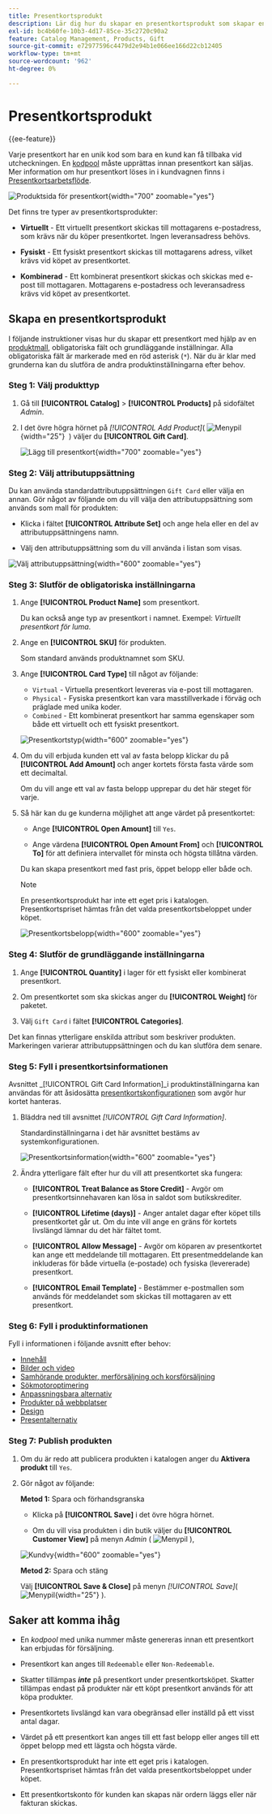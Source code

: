 ```yaml
---
title: Presentkortsprodukt
description: Lär dig hur du skapar en presentkortsprodukt som skapar en unik kod som en mottagarkund kan lösa in vid utcheckningen.
exl-id: bc4b60fe-10b3-4d17-85ce-35c2720c90a2
feature: Catalog Management, Products, Gift
source-git-commit: e72977596c4479d2e94b1e066ee166d22cb12405
workflow-type: tm+mt
source-wordcount: '962'
ht-degree: 0%

---
```


# Presentkortsprodukt

{{ee-feature}}

Varje presentkort har en unik kod som bara en kund kan få tillbaka vid utcheckningen. En [kodpool](../stores-purchase/product-gift-card-accounts.md#step-3-establish-the-gift-card-code-pool) måste upprättas innan presentkort kan säljas. Mer information om hur presentkort löses in i kundvagnen finns i [Presentkortsarbetsflöde](../stores-purchase/product-gift-card-workflow.md).

![Produktsida för presentkort](./assets/storefront-giftcard-product-page.png){width="700" zoomable="yes"}

Det finns tre typer av presentkortsprodukter:

- **Virtuellt** - Ett virtuellt presentkort skickas till mottagarens e-postadress, som krävs när du köper presentkortet. Ingen leveransadress behövs.

- **Fysiskt** - Ett fysiskt presentkort skickas till mottagarens adress, vilket krävs vid köpet av presentkortet.

- **Kombinerad** - Ett kombinerat presentkort skickas och skickas med e-post till mottagaren. Mottagarens e-postadress och leveransadress krävs vid köpet av presentkortet.

## Skapa en presentkortsprodukt

I följande instruktioner visas hur du skapar ett presentkort med hjälp av en [produktmall](attribute-sets.md), obligatoriska fält och grundläggande inställningar. Alla obligatoriska fält är markerade med en röd asterisk (`*`). När du är klar med grunderna kan du slutföra de andra produktinställningarna efter behov.

### Steg 1: Välj produkttyp

1. Gå till **[!UICONTROL Catalog]** > **[!UICONTROL Products]** på sidofältet _Admin_.

1. I det övre högra hörnet på _[!UICONTROL Add Product]_( ![Menypil](../assets/icon-menu-down-arrow-red.png){width="25"}  ) väljer du **[!UICONTROL Gift Card]**.

   ![Lägg till presentkort](./assets/product-add-gift-card.png){width="700" zoomable="yes"}

### Steg 2: Välj attributuppsättning

Du kan använda standardattributuppsättningen `Gift Card` eller välja en annan. Gör något av följande om du vill välja den attributuppsättning som används som mall för produkten:

- Klicka i fältet **[!UICONTROL Attribute Set]** och ange hela eller en del av attributuppsättningens namn.

- Välj den attributuppsättning som du vill använda i listan som visas.

![Välj attributuppsättning](./assets/product-create-choose-attribute-set-gift-card.png){width="600" zoomable="yes"}

### Steg 3: Slutför de obligatoriska inställningarna

1. Ange **[!UICONTROL Product Name]** som presentkort.

   Du kan också ange typ av presentkort i namnet. Exempel: _Virtuellt presentkort för luma_.

1. Ange en **[!UICONTROL SKU]** för produkten.

   Som standard används produktnamnet som SKU.

1. Ange **[!UICONTROL Card Type]** till något av följande:

   - `Virtual` - Virtuella presentkort levereras via e-post till mottagaren.
   - `Physical` - Fysiska presentkort kan vara masstillverkade i förväg och präglade med unika koder.
   - `Combined` - Ett kombinerat presentkort har samma egenskaper som både ett virtuellt och ett fysiskt presentkort.

   ![Presentkortstyp](./assets/product-create-gift-card-type.png){width="600" zoomable="yes"}

1. Om du vill erbjuda kunden ett val av fasta belopp klickar du på **[!UICONTROL Add Amount]** och anger kortets första fasta värde som ett decimaltal.

   Om du vill ange ett val av fasta belopp upprepar du det här steget för varje.

1. Så här kan du ge kunderna möjlighet att ange värdet på presentkortet:

   - Ange **[!UICONTROL Open Amount]** till `Yes`.

   - Ange värdena **[!UICONTROL Open Amount From]** och **[!UICONTROL To]** för att definiera intervallet för minsta och högsta tillåtna värden.

   Du kan skapa presentkort med fast pris, öppet belopp eller både och.

   >[!NOTE]
   >
   >En presentkortsprodukt har inte ett eget pris i katalogen. Presentkortspriset hämtas från det valda presentkortsbeloppet under köpet.

   ![Presentkortsbelopp](./assets/product-create-gift-card-amounts.png){width="600" zoomable="yes"}

### Steg 4: Slutför de grundläggande inställningarna

1. Ange **[!UICONTROL Quantity]** i lager för ett fysiskt eller kombinerat presentkort.

1. Om presentkortet som ska skickas anger du **[!UICONTROL Weight]** för paketet.

1. Välj `Gift Card` i fältet **[!UICONTROL Categories]**.

Det kan finnas ytterligare enskilda attribut som beskriver produkten. Markeringen varierar attributuppsättningen och du kan slutföra dem senare.

### Steg 5: Fyll i presentkortsinformationen

Avsnittet _[!UICONTROL Gift Card Information]_i produktinställningarna kan användas för att åsidosätta [presentkortskonfigurationen](../configuration-reference/sales/gift-cards.md) som avgör hur kortet hanteras.

1. Bläddra ned till avsnittet _[!UICONTROL Gift Card Information]_.

   Standardinställningarna i det här avsnittet bestäms av systemkonfigurationen.

   ![Presentkortsinformation](./assets/product-gift-card-information.png){width="600" zoomable="yes"}

1. Ändra ytterligare fält efter hur du vill att presentkortet ska fungera:

   - **[!UICONTROL Treat Balance as Store Credit]** - Avgör om presentkortsinnehavaren kan lösa in saldot som butikskrediter.

   - **[!UICONTROL Lifetime (days)]** - Anger antalet dagar efter köpet tills presentkortet går ut. Om du inte vill ange en gräns för kortets livslängd lämnar du det här fältet tomt.

   - **[!UICONTROL Allow Message]** - Avgör om köparen av presentkortet kan ange ett meddelande till mottagaren. Ett presentmeddelande kan inkluderas för både virtuella (e-postade) och fysiska (levererade) presentkort.

   - **[!UICONTROL Email Template]** - Bestämmer e-postmallen som används för meddelandet som skickas till mottagaren av ett presentkort.

### Steg 6: Fyll i produktinformationen

Fyll i informationen i följande avsnitt efter behov:

- [Innehåll](product-content.md)
- [Bilder och video](product-images-and-video.md)
- [Samhörande produkter, merförsäljning och korsförsäljning](related-products-up-sells-cross-sells.md)
- [Sökmotoroptimering](product-search-engine-optimization.md)
- [Anpassningsbara alternativ](settings-advanced-custom-options.md)
- [Produkter på webbplatser](settings-basic-websites.md)
- [Design](settings-advanced-design.md)
- [Presentalternativ](product-gift-options.md)

### Steg 7: Publish produkten

1. Om du är redo att publicera produkten i katalogen anger du **Aktivera produkt** till `Yes`.

1. Gör något av följande:

   **Metod 1:** Spara och förhandsgranska

   - Klicka på **[!UICONTROL Save]** i det övre högra hörnet.

   - Om du vill visa produkten i din butik väljer du **[!UICONTROL Customer View]** på menyn _Admin_ ( ![Menypil](../assets/icon-menu-down-arrow-black.png) ),

   ![Kundvy](./assets/product-admin-customer-view.png){width="600" zoomable="yes"}

   **Metod 2:** Spara och stäng

   Välj **[!UICONTROL Save & Close]** på menyn _[!UICONTROL Save]_( ![Menypil ](../assets/icon-menu-down-arrow-red.png){width="25"} ).

## Saker att komma ihåg

- En _kodpool_ med unika nummer måste genereras innan ett presentkort kan erbjudas för försäljning.

- Presentkort kan anges till `Redeemable` eller `Non-Redeemable`.

- Skatter tillämpas **_inte_** på presentkort under presentkortsköpet. Skatter tillämpas endast på produkter när ett köpt presentkort används för att köpa produkter.

- Presentkortets livslängd kan vara obegränsad eller inställd på ett visst antal dagar.

- Värdet på ett presentkort kan anges till ett fast belopp eller anges till ett öppet belopp med ett lägsta och högsta värde.

- En presentkortsprodukt har inte ett eget pris i katalogen. Presentkortspriset hämtas från det valda presentkortsbeloppet under köpet.

- Ett presentkortskonto för kunden kan skapas när ordern läggs eller när fakturan skickas.
